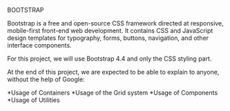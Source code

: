 BOOTSTRAP

Bootstrap is a free and open-source CSS framework directed at responsive, mobile-first front-end web development. It contains CSS and JavaScript design templates for typography, forms, buttons, navigation, and other interface components.

For this project, we will use Bootstrap 4.4 and only the CSS styling part.

At the end of this project, we are expected to be able to explain to anyone, without the help of Google:

*Usage of Containers
*Usage of the Grid system
*Usage of Components
*Usage of Utilities
